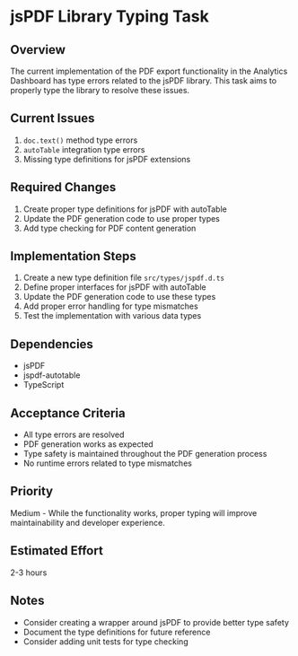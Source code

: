 # jsPDF Library Typing Task

## Overview
The current implementation of the PDF export functionality in the Analytics Dashboard has type errors related to the jsPDF library. This task aims to properly type the library to resolve these issues.

## Current Issues
1. `doc.text()` method type errors
2. `autoTable` integration type errors
3. Missing type definitions for jsPDF extensions

## Required Changes
1. Create proper type definitions for jsPDF with autoTable
2. Update the PDF generation code to use proper types
3. Add type checking for PDF content generation

## Implementation Steps
1. Create a new type definition file `src/types/jspdf.d.ts`
2. Define proper interfaces for jsPDF with autoTable
3. Update the PDF generation code to use these types
4. Add proper error handling for type mismatches
5. Test the implementation with various data types

## Dependencies
- jsPDF
- jspdf-autotable
- TypeScript

## Acceptance Criteria
- All type errors are resolved
- PDF generation works as expected
- Type safety is maintained throughout the PDF generation process
- No runtime errors related to type mismatches

## Priority
Medium - While the functionality works, proper typing will improve maintainability and developer experience.

## Estimated Effort
2-3 hours

## Notes
- Consider creating a wrapper around jsPDF to provide better type safety
- Document the type definitions for future reference
- Consider adding unit tests for type checking 